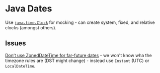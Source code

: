 # Java Dates

Use [`java.time.Clock`](https://docs.oracle.com/en/java/javase/11/docs/api/java.base/java/time/Clock.html) for mocking - can create system, fixed, and relative clocks (amongst others).


## Issues

[Don’t use ZonedDateTime for far-future dates](https://stackoverflow.com/a/56256359/125246) - we won't know wha the timezone rules are (DST might change) - instead use `Instant` (UTC) or `LocalDateTime`.